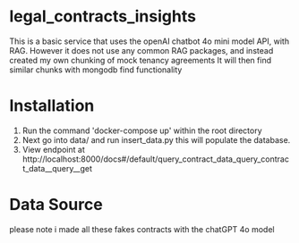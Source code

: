 # legal_contracts_insights
This is a basic service that uses the openAI chatbot 4o mini model API, with RAG. 
However it does not use any common RAG packages, and instead created my own chunking of mock tenancy agreements
It will then find similar chunks with mongodb find functionality 

# Installation 
1) Run the command 'docker-compose up' within the root directory 
2) Next go into data/ and run insert_data.py this will populate the database.
3) View endpoint at http://localhost:8000/docs#/default/query_contract_data_query_contract_data__query__get


# Data Source 
please note i made all these fakes contracts with the chatGPT 4o model
